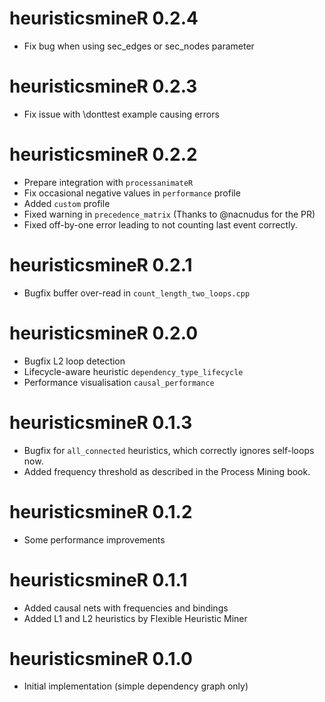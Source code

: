 # heuristicsmineR 0.2.4

* Fix bug when using sec_edges or sec_nodes parameter

# heuristicsmineR 0.2.3

* Fix issue with \donttest example causing errors

# heuristicsmineR 0.2.2

* Prepare integration with `processanimateR`  
* Fix occasional negative values in `performance` profile
* Added `custom` profile
* Fixed warning in  `precedence_matrix` (Thanks to @nacnudus for the PR)
* Fixed off-by-one error leading to not counting last event correctly.

# heuristicsmineR 0.2.1

* Bugfix buffer over-read in `count_length_two_loops.cpp`

# heuristicsmineR 0.2.0

* Bugfix L2 loop detection
* Lifecycle-aware heuristic `dependency_type_lifecycle`
* Performance visualisation `causal_performance`

# heuristicsmineR 0.1.3

* Bugfix for `all_connected` heuristics, which correctly ignores self-loops now.
* Added frequency threshold as described in the Process Mining book.

# heuristicsmineR 0.1.2

* Some performance improvements

# heuristicsmineR 0.1.1

* Added causal nets with frequencies and bindings
* Added L1 and L2 heuristics by Flexible Heuristic Miner

# heuristicsmineR 0.1.0

* Initial implementation (simple dependency graph only)
